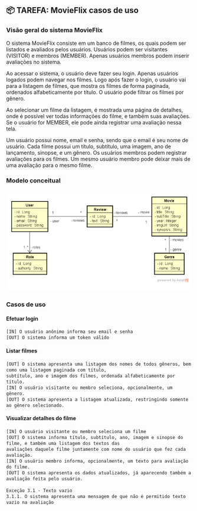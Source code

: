 ## 📦 TAREFA: MovieFlix casos de uso

### Visão geral do sistema MovieFlix
O sistema MovieFlix consiste em um banco de filmes, os quais podem ser listados e avaliados pelos usuários. Usuários
podem ser visitantes (VISITOR) e membros (MEMBER). Apenas usuários membros podem inserir avaliações no sistema.

Ao acessar o sistema, o usuário deve fazer seu login. Apenas usuários logados podem navegar nos filmes. Logo após fazer
o login, o usuário vai para a listagem de filmes, que mostra os filmes de forma paginada, ordenados alfabeticamente por título. O usuário pode filtrar os filmes por gênero.

Ao selecionar um filme da listagem, é mostrada uma página de detalhes, onde é possível ver todas informações do filme,
e também suas avaliações. Se o usuário for MEMBER, ele pode ainda registrar uma avaliação nessa tela.

Um usuário possui nome, email e senha, sendo que o email é seu nome de usuário. Cada filme possui um título, subtítulo,
uma imagem, ano de lançamento, sinopse, e um gênero. Os usuários membros podem registrar avaliações para os filmes. Um mesmo usuário membro pode deixar mais de uma avaliação para o mesmo filme.

### Modelo conceitual
![img.png](img.png)

### Casos de uso
#### Efetuar login
    [IN] O usuário anônimo informa seu email e senha
    [OUT] O sistema informa um token válido

#### Listar filmes

    [OUT] O sistema apresenta uma listagem dos nomes de todos gêneros, bem como uma listagem paginada com título,
    subtítulo, ano e imagem dos filmes, ordenada alfabeticamente por título.
    [IN] O usuário visitante ou membro seleciona, opcionalmente, um gênero.
    [OUT] O sistema apresenta a listagem atualizada, restringindo somente ao gênero selecionado.

#### Visualizar detalhes do filme

    [IN] O usuário visitante ou membro seleciona um filme
    [OUT] O sistema informa título, subtítulo, ano, imagem e sinopse do filme, e também uma listagem dos textos das
    avaliações daquele filme juntamente com nome do usuário que fez cada avaliação.
    [IN] O usuário membro informa, opcionalmente, um texto para avaliação do filme.
    [OUT] O sistema apresenta os dados atualizados, já aparecendo também a avaliação feita pelo usuário.

    Exceção 3.1 - Texto vazio
    3.1.1. O sistema apresenta uma mensagem de que não é permitido texto vazio na avaliação 

